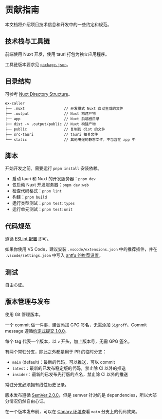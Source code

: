 # 贡献指南

本文档将介绍项目技术信息和开发中的一些约定和规范。

## 技术栈与工具链

前端使用 Nuxt 开发，使用 tauri 打包为独立应用程序。

工具链版本要求见 [`package.json`](./package.json)。

## 目录结构

可参考 [Nuxt Directory Structure](https://nuxt.com/docs/guide/directory-structure)。

```
ex-caller
├── .nuxt                  // 开发模式 Nuxt 自动生成的文件
├── .output                // Nuxt 构建产物
├── app                    // Nuxt 前端根目录
├── dist -> .output/public // Nuxt 构建产物
├── public                 // 复制到 dist 的文件
├── src-tauri              // tauri 相关文件
└── static                 // 其他用途的静态文件，不包含在 app 中
```

## 脚本

开始开发之前，需要运行 `pnpm install` 安装依赖。

- 启动 tauri 和 Nuxt 的开发服务器：`pnpm dev`
- 仅启动 Nuxt 开发服务器：`pnpm dev:web`
- 检查代码格式：`pnpm lint`
- 构建：`pnpm build`
- 运行类型测试：`pnpm test:types`
- 运行单元测试：`pnpm test:unit`

## 代码规范

遵循 [ESLint 配置](./eslint.config.js) 即可。

如果你使用 VS Code，建议安装 `.vscode/extensions.json` 中的推荐插件，并在 `.vscode/settings.json` 中写入 [antfu 的推荐设置](https://github.com/antfu/eslint-config?tab=readme-ov-file#vs-code-support-auto-fix)。

## 测试

自由心证。

## 版本管理与发布

使用 Git 管理版本。

一个 commit 做一件事，建议添加 GPG 签名，无需添加 `Signoff`。Commit message 遵循[约定式提交 1.0.0](https://www.conventionalcommits.org/zh-hans/v1.0.0/)。

每个 tag 代表一个版本，以 `v` 开头，加上版本号，无需 GPG 签名。

有两个常驻分支，除此之外都是用于 PR 的临时分支：

- `main` (default)：最新的代码，可以推送，可以 commit
- `latest`：最新的已发布稳定版的代码，禁止除 CI 以外的推送
- `insider`：最新的已发布先行版的点名，禁止除 CI 以外的推送

常驻分支必须拥有线性历史记录。

版本发布遵循 [SemVer 2.0.0](https://semver.org/lang/zh-CN/)，但是 semver 针对的是 dependencies，所以大部分情况仍然自由心证。

在一个版本发布前，可以在 [Canary 环境](https://main--ex-caller.netlify.app/)查看 `main` 分支上的代码效果。
